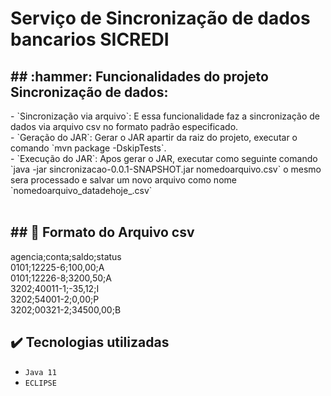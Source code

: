 <h1 align="Left"> Serviço de Sincronização de dados bancarios SICREDI </h1>
<h2> ## :hammer: Funcionalidades do projeto Sincronização de dados:</h2>
- `Sincronização via arquivo`: E essa funcionalidade faz a sincronização de dados via arquivo csv no formato padrão especificado.<br>
- `Geração do JAR`: Gerar o JAR apartir da raiz do projeto, executar o comando `mvn package -DskipTests`.<br>
- `Execução do JAR`: Apos gerar o JAR, executar como seguinte comando `java -jar sincronizacao-0.0.1-SNAPSHOT.jar nomedoarquivo.csv` o mesmo sera processado e salvar um novo arquivo como nome `nomedoarquivo_datadehoje_.csv`<br><br>

  <h2>## 📁 Formato do Arquivo csv</h2
  <h3>agencia;conta;saldo;status<br>
  0101;12225-6;100,00;A<br>
  0101;12226-8;3200,50;A<br>
  3202;40011-1;-35,12;I<br>
  3202;54001-2;0,00;P<br>
  3202;00321-2;34500,00;B</h3><br>
  
## ✔️ Tecnologias utilizadas
- ``Java 11``
- ``ECLIPSE``
